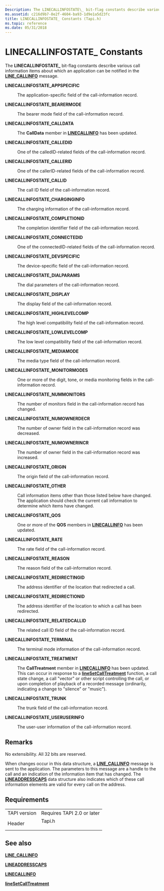 ```yaml
---
Description: The LINECALLINFOSTATE\_ bit-flag constants describe various call information items about which an application can be notified in the LINE\_CALLINFO message.
ms.assetid: c216d9b7-8e2f-4604-ba93-1d9e1a5d23fc
title: LINECALLINFOSTATE_ Constants (Tapi.h)
ms.topic: reference
ms.date: 05/31/2018
---
```


# LINECALLINFOSTATE\_ Constants

The **LINECALLINFOSTATE\_** bit-flag constants describe various call information items about which an application can be notified in the [**LINE\_CALLINFO**](line-callinfo.md) message.

<dl> <dt>

<span id="LINECALLINFOSTATE_APPSPECIFIC"></span><span id="linecallinfostate_appspecific"></span>**LINECALLINFOSTATE\_APPSPECIFIC**
</dt> <dd> <dl> <dt>



The application-specific field of the call-information record.


</dt> </dl> </dd> <dt>

<span id="LINECALLINFOSTATE_BEARERMODE"></span><span id="linecallinfostate_bearermode"></span>**LINECALLINFOSTATE\_BEARERMODE**
</dt> <dd> <dl> <dt>



The bearer mode field of the call-information record.


</dt> </dl> </dd> <dt>

<span id="LINECALLINFOSTATE_CALLDATA"></span><span id="linecallinfostate_calldata"></span>**LINECALLINFOSTATE\_CALLDATA**
</dt> <dd> <dl> <dt>



The **CallData** member in [**LINECALLINFO**](/windows/desktop/api/Tapi/ns-tapi-linecallinfo) has been updated.


</dt> </dl> </dd> <dt>

<span id="LINECALLINFOSTATE_CALLEDID"></span><span id="linecallinfostate_calledid"></span>**LINECALLINFOSTATE\_CALLEDID**
</dt> <dd> <dl> <dt>



One of the calledID-related fields of the call-information record.


</dt> </dl> </dd> <dt>

<span id="LINECALLINFOSTATE_CALLERID"></span><span id="linecallinfostate_callerid"></span>**LINECALLINFOSTATE\_CALLERID**
</dt> <dd> <dl> <dt>



One of the callerID-related fields of the call-information record.


</dt> </dl> </dd> <dt>

<span id="LINECALLINFOSTATE_CALLID"></span><span id="linecallinfostate_callid"></span>**LINECALLINFOSTATE\_CALLID**
</dt> <dd> <dl> <dt>



The call ID field of the call-information record.


</dt> </dl> </dd> <dt>

<span id="LINECALLINFOSTATE_CHARGINGINFO"></span><span id="linecallinfostate_charginginfo"></span>**LINECALLINFOSTATE\_CHARGINGINFO**
</dt> <dd> <dl> <dt>



The charging information of the call-information record.


</dt> </dl> </dd> <dt>

<span id="LINECALLINFOSTATE_COMPLETIONID"></span><span id="linecallinfostate_completionid"></span>**LINECALLINFOSTATE\_COMPLETIONID**
</dt> <dd> <dl> <dt>



The completion identifier field of the call-information record.


</dt> </dl> </dd> <dt>

<span id="LINECALLINFOSTATE_CONNECTEDID"></span><span id="linecallinfostate_connectedid"></span>**LINECALLINFOSTATE\_CONNECTEDID**
</dt> <dd> <dl> <dt>



One of the connectedID-related fields of the call-information record.


</dt> </dl> </dd> <dt>

<span id="LINECALLINFOSTATE_DEVSPECIFIC"></span><span id="linecallinfostate_devspecific"></span>**LINECALLINFOSTATE\_DEVSPECIFIC**
</dt> <dd> <dl> <dt>



The device-specific field of the call-information record.


</dt> </dl> </dd> <dt>

<span id="LINECALLINFOSTATE_DIALPARAMS"></span><span id="linecallinfostate_dialparams"></span>**LINECALLINFOSTATE\_DIALPARAMS**
</dt> <dd> <dl> <dt>



The dial parameters of the call-information record.


</dt> </dl> </dd> <dt>

<span id="LINECALLINFOSTATE_DISPLAY"></span><span id="linecallinfostate_display"></span>**LINECALLINFOSTATE\_DISPLAY**
</dt> <dd> <dl> <dt>



The display field of the call-information record.


</dt> </dl> </dd> <dt>

<span id="LINECALLINFOSTATE_HIGHLEVELCOMP"></span><span id="linecallinfostate_highlevelcomp"></span>**LINECALLINFOSTATE\_HIGHLEVELCOMP**
</dt> <dd> <dl> <dt>



The high level compatibility field of the call-information record.


</dt> </dl> </dd> <dt>

<span id="LINECALLINFOSTATE_LOWLEVELCOMP"></span><span id="linecallinfostate_lowlevelcomp"></span>**LINECALLINFOSTATE\_LOWLEVELCOMP**
</dt> <dd> <dl> <dt>



The low level compatibility field of the call-information record.


</dt> </dl> </dd> <dt>

<span id="LINECALLINFOSTATE_MEDIAMODE"></span><span id="linecallinfostate_mediamode"></span>**LINECALLINFOSTATE\_MEDIAMODE**
</dt> <dd> <dl> <dt>



The media type field of the call-information record.


</dt> </dl> </dd> <dt>

<span id="LINECALLINFOSTATE_MONITORMODES"></span><span id="linecallinfostate_monitormodes"></span>**LINECALLINFOSTATE\_MONITORMODES**
</dt> <dd> <dl> <dt>



One or more of the digit, tone, or media monitoring fields in the call-information record.


</dt> </dl> </dd> <dt>

<span id="LINECALLINFOSTATE_NUMMONITORS"></span><span id="linecallinfostate_nummonitors"></span>**LINECALLINFOSTATE\_NUMMONITORS**
</dt> <dd> <dl> <dt>



The number of monitors field in the call-information record has changed.


</dt> </dl> </dd> <dt>

<span id="LINECALLINFOSTATE_NUMOWNERDECR"></span><span id="linecallinfostate_numownerdecr"></span>**LINECALLINFOSTATE\_NUMOWNERDECR**
</dt> <dd> <dl> <dt>



The number of owner field in the call-information record was decreased.


</dt> </dl> </dd> <dt>

<span id="LINECALLINFOSTATE_NUMOWNERINCR"></span><span id="linecallinfostate_numownerincr"></span>**LINECALLINFOSTATE\_NUMOWNERINCR**
</dt> <dd> <dl> <dt>



The number of owner field in the call-information record was increased.


</dt> </dl> </dd> <dt>

<span id="LINECALLINFOSTATE_ORIGIN"></span><span id="linecallinfostate_origin"></span>**LINECALLINFOSTATE\_ORIGIN**
</dt> <dd> <dl> <dt>



The origin field of the call-information record.


</dt> </dl> </dd> <dt>

<span id="LINECALLINFOSTATE_OTHER"></span><span id="linecallinfostate_other"></span>**LINECALLINFOSTATE\_OTHER**
</dt> <dd> <dl> <dt>



Call information items other than those listed below have changed. The application should check the current call information to determine which items have changed.


</dt> </dl> </dd> <dt>

<span id="LINECALLINFOSTATE_QOS"></span><span id="linecallinfostate_qos"></span>**LINECALLINFOSTATE\_QOS**
</dt> <dd> <dl> <dt>



One or more of the **QOS** members in [**LINECALLINFO**](/windows/desktop/api/Tapi/ns-tapi-linecallinfo) has been updated.


</dt> </dl> </dd> <dt>

<span id="LINECALLINFOSTATE_RATE"></span><span id="linecallinfostate_rate"></span>**LINECALLINFOSTATE\_RATE**
</dt> <dd> <dl> <dt>



The rate field of the call-information record.


</dt> </dl> </dd> <dt>

<span id="LINECALLINFOSTATE_REASON"></span><span id="linecallinfostate_reason"></span>**LINECALLINFOSTATE\_REASON**
</dt> <dd> <dl> <dt>



The reason field of the call-information record.


</dt> </dl> </dd> <dt>

<span id="LINECALLINFOSTATE_REDIRECTINGID"></span><span id="linecallinfostate_redirectingid"></span>**LINECALLINFOSTATE\_REDIRECTINGID**
</dt> <dd> <dl> <dt>



The address identifier of the location that redirected a call.


</dt> </dl> </dd> <dt>

<span id="LINECALLINFOSTATE_REDIRECTIONID"></span><span id="linecallinfostate_redirectionid"></span>**LINECALLINFOSTATE\_REDIRECTIONID**
</dt> <dd> <dl> <dt>



The address identifier of the location to which a call has been redirected.


</dt> </dl> </dd> <dt>

<span id="LINECALLINFOSTATE_RELATEDCALLID"></span><span id="linecallinfostate_relatedcallid"></span>**LINECALLINFOSTATE\_RELATEDCALLID**
</dt> <dd> <dl> <dt>



The related call ID field of the call-information record.


</dt> </dl> </dd> <dt>

<span id="LINECALLINFOSTATE_TERMINAL"></span><span id="linecallinfostate_terminal"></span>**LINECALLINFOSTATE\_TERMINAL**
</dt> <dd> <dl> <dt>



The terminal mode information of the call-information record.


</dt> </dl> </dd> <dt>

<span id="LINECALLINFOSTATE_TREATMENT"></span><span id="linecallinfostate_treatment"></span>**LINECALLINFOSTATE\_TREATMENT**
</dt> <dd> <dl> <dt>



The **CallTreatment** member in [**LINECALLINFO**](/windows/desktop/api/Tapi/ns-tapi-linecallinfo) has been updated. This can occur in response to a [**lineSetCallTreatment**](/windows/desktop/api/Tapi/nf-tapi-linesetcalltreatment) function, a call state change, a call "vector" or other script controlling the call, or upon completion of playback of a recorded message (ordinarily, indicating a change to "silence" or "music").


</dt> </dl> </dd> <dt>

<span id="LINECALLINFOSTATE_TRUNK"></span><span id="linecallinfostate_trunk"></span>**LINECALLINFOSTATE\_TRUNK**
</dt> <dd> <dl> <dt>



The trunk field of the call-information record.


</dt> </dl> </dd> <dt>

<span id="LINECALLINFOSTATE_USERUSERINFO"></span><span id="linecallinfostate_useruserinfo"></span>**LINECALLINFOSTATE\_USERUSERINFO**
</dt> <dd> <dl> <dt>



The user-user information of the call-information record.


</dt> </dl> </dd> </dl>

## Remarks

No extensibility. All 32 bits are reserved.

When changes occur in this data structure, a [**LINE\_CALLINFO**](line-callinfo.md) message is sent to the application. The parameters to this message are a handle to the call and an indication of the information item that has changed. The [**LINEADDRESSCAPS**](/windows/desktop/api/Tapi/ns-tapi-lineaddresscaps) data structure also indicates which of these call information elements are valid for every call on the address.

## Requirements



|                         |                                                                                   |
|-------------------------|-----------------------------------------------------------------------------------|
| TAPI version<br/> | Requires TAPI 2.0 or later<br/>                                             |
| Header<br/>       | <dl> <dt>Tapi.h</dt> </dl> |



## See also

<dl> <dt>

[**LINE\_CALLINFO**](line-callinfo.md)
</dt> <dt>

[**LINEADDRESSCAPS**](/windows/desktop/api/Tapi/ns-tapi-lineaddresscaps)
</dt> <dt>

[**LINECALLINFO**](/windows/desktop/api/Tapi/ns-tapi-linecallinfo)
</dt> <dt>

[**lineSetCallTreatment**](/windows/desktop/api/Tapi/nf-tapi-linesetcalltreatment)
</dt> </dl>

 

 




